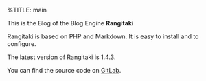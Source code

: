 %TITLE: main

This is the Blog of the Blog Engine **Rangitaki**

Rangitaki is based on PHP and Markdown. It is easy to install and to configure.

The latest version of Rangitaki is 1.4.3.

You can find the source code on [GitLab](https://gitlab.com/mmk2410/rangitaki).